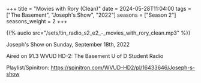 +++
title = "Movies with Rory (Clean)"
date = 2024-05-28T11:04:00
tags = ["The Basement", "Joseph's Show", "2022"]
seasons = ["Season 2"]
seasons_weight = 2
+++

{{% audio src="/sets/tin_radio_s2_e2_-_movies_with_rory_clean.mp3" %}}

Joseph's Show on Sunday, September 18th, 2022

Aired on 91.3 WVUD HD-2: The Basement U of D Student Radio

Playlist/Spinitron: https://spinitron.com/WVUD-HD2/pl/16433646/Joseph-s-show

